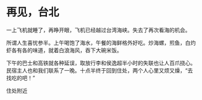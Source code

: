 # 再见，台北

一上飞机就睡了，再睁开眼，飞机已经越过台湾海峡。失去了再次看海的机会。

所谓人生喜忧参半。上午喝饱了海水，午餐的海鲜格外好吃。炒海螺，煎鱼，白灼虾各有各的味道，就着白浪海风，吞下大碗米饭。

下午的巴士和高铁就各种延误，取放行李和侯逸超半小时的失联也让人百爪挠心。民宿主人也和我们联系了一晚。十点半终于回到住处，两个人心里又烦又燥，“去找吃的吧！”

住处附近

